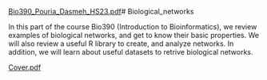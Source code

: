 [Bio390_Pouria_Dasmeh_HS23.pdf](https://github.com/dasmeh/Biological_networks/files/13448444/Bio390_Pouria_Dasmeh_HS23.pdf)# Biological_networks
 
In this part of the course Bio390 (Introduction to Bioinformatics), we review examples of biological networks, and get to know their basic properties. We will also review a useful R library to create, and analyze networks. In addition, we will learn about useful datasets to retrive biological networks.
 
  

[Cover.pdf](https://github.com/dasmeh/Biological_networks/files/13448449/Cover.pdf)
